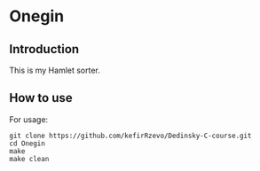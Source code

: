 # Onegin

## Introduction

This is my Hamlet sorter.

## How to use

For usage:

```
git clone https://github.com/kefirRzevo/Dedinsky-C-course.git
cd Onegin
make
make clean
```

